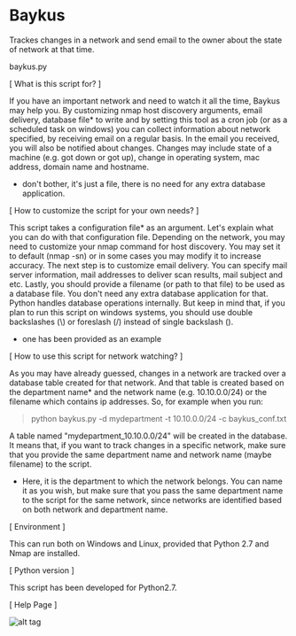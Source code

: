 # Baykus
Trackes changes in a network and send email to the owner about the state of network at that time.

baykus.py

[ What is this script for? ] 

If you have an important network and need to watch it all the time, Baykus may help you. By customizing nmap host discovery arguments, email delivery, database file* to write and by setting this tool as a cron job (or as a scheduled task on windows) you can collect information about network specified, by receiving email on a regular basis. In the email you received, you will also be notified about changes. Changes may include state of a machine (e.g. got down or got up), change in operating system, mac address, domain name and hostname.

* don't bother, it's just a file, there is no need for any extra database application.




[ How to customize the script for your own needs? ] 

This script takes a configuration file* as an argument. Let's explain what you can do with that configuration file. Depending on the network, you may need to customize your nmap command for host discovery. You may set it to default (nmap -sn) or in some cases you may modify it to increase accuracy. The next step is to customize email delivery. You can specify mail server information, mail addresses to deliver scan results, mail subject and etc. Lastly, you should provide a filename (or path to that file) to be used as a database file. You don't need any extra database application for that. Python handles database operations internally. But keep in mind that, if you plan to run this script on windows systems, you should use double backslashes (\\) or foreslash (/) instead of single backslash (\).   

* one has been provided as an example




[ How to use this script for network watching? ]

As you may have already guessed, changes in a network are tracked over a database table created for that network. And that table is created based on the department name* and the network name (e.g. 10.10.0.0/24) or the filename which contains ip addresses. So, for example when you run:

> python baykus.py -d mydepartment -t 10.10.0.0/24 -c baykus_conf.txt 

A table named "mydepartment_10.10.0.0/24" will be created in the database. It means that, if you want to track changes in a specific network, make sure that you provide the same department name and network name (maybe filename) to the script.  

* Here, it is the department to which the network belongs. You can name it as you wish, but make sure that you pass the same department name to the script for the same network, since networks are identified based on both network and department name.



[ Environment ]

This can run both on Windows and Linux, provided that Python 2.7 and Nmap are installed.


[ Python version ]

This script has been developed for Python2.7.


[ Help Page ]

![alt tag](https://github.com/behruzcebiyev/Baykus/blob/master/help_page.png)
                       
